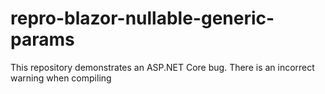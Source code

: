 # repro-blazor-nullable-generic-params
This repository demonstrates an ASP.NET Core bug. There is an incorrect warning when compiling
